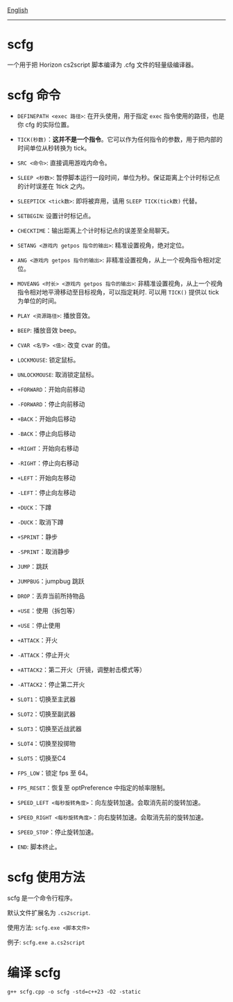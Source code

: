 [English](/README_en_us.md)

---

# scfg
一个用于把 Horizon cs2script 脚本编译为 .cfg 文件的轻量级编译器。

# scfg 命令

- `DEFINEPATH <exec 路径>`: 在开头使用，用于指定 `exec` 指令使用的路径，也是你 cfg 的实际位置。
- `TICK(秒数)`：**这并不是一个指令**。它可以作为任何指令的参数，用于把内部的时间单位从秒转换为 tick。

- `SRC <命令>`: 直接调用游戏内命令。
- `SLEEP <秒数>`: 暂停脚本运行一段时间，单位为秒。保证距离上个计时标记点的计时误差在 1tick 之内。
- `SLEEPTICK <tick数>`: 即将被弃用，请用 `SLEEP TICK(tick数)` 代替。
- `SETBEGIN`: 设置计时标记点。
- `CHECKTIME`：输出距离上个计时标记点的误差至全局聊天。

- `SETANG <游戏内 getpos 指令的输出>`: 精准设置视角，绝对定位。
- `ANG <游戏内 getpos 指令的输出>`: 非精准设置视角，从上一个视角指令相对定位。
- `MOVEANG <时长> <游戏内 getpos 指令的输出>`: 非精准设置视角，从上一个视角指令相对地平滑移动至目标视角，可以指定耗时. 可以用 `TICK()` 提供以 tick 为单位的时间。

- `PLAY <资源路径>`: 播放音效。
- `BEEP`: 播放音效 beep。

- `CVAR <名字> <值>`: 改变 cvar 的值。

- `LOCKMOUSE`: 锁定鼠标。
- `UNLOCKMOUSE`: 取消锁定鼠标。

- `+FORWARD`：开始向前移动
- `-FORWARD`：停止向前移动
- `+BACK`：开始向后移动
- `-BACK`：停止向后移动
- `+RIGHT`：开始向右移动
- `-RIGHT`：停止向右移动
- `+LEFT`：开始向左移动
- `-LEFT`：停止向左移动
- `+DUCK`：下蹲
- `-DUCK`：取消下蹲
- `+SPRINT`：静步
- `-SPRINT`：取消静步
- `JUMP`：跳跃
- `JUMPBUG`：jumpbug 跳跃
- `DROP`：丢弃当前所持物品
- `+USE`：使用（拆包等）
- `+USE`：停止使用
- `+ATTACK`：开火
- `-ATTACK`：停止开火
- `+ATTACK2`：第二开火（开镜，调整射击模式等）
- `-ATTACK2`：停止第二开火
- `SLOT1`：切换至主武器
- `SLOT2`：切换至副武器
- `SLOT3`：切换至近战武器
- `SLOT4`：切换至投掷物
- `SLOT5`：切换至C4
  
- `FPS_LOW`：锁定 fps 至 64。
- `FPS_RESET`：恢复至 optPreference 中指定的帧率限制。
  
- `SPEED_LEFT <每秒旋转角度>`：向左旋转加速。会取消先前的旋转加速。
- `SPEED_RIGHT <每秒旋转角度>`：向右旋转加速。会取消先前的旋转加速。
- `SPEED_STOP`：停止旋转加速。

- `END`: 脚本终止。

# scfg 使用方法

scfg 是一个命令行程序。

默认文件扩展名为 `.cs2script`.

使用方法: `scfg.exe <脚本文件>`

例子: `scfg.exe a.cs2script`

# 编译 scfg

`g++ scfg.cpp -o scfg -std=c++23 -O2 -static`